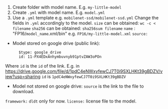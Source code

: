
1. Create folder with model name. E.g. `my-little-model`
2. Create `.yml` with model name. E.g. `model.yml`
3. Use a `.yml` template e.g. `mobilenet-ssd/mobilenet-ssd.yml`
Change the fields in `.yml` accordingly to the model.
`size` can be obtained: `wc -c < filename`
`sha256` can be obtained: `sha256sum filename`
`name` : "FP16/`model_name`.xml/bin" e.g. `FP16/my-little-model.xml`
`source:`
* Model stored on google drive (public link):
```
      $type: google_drive
      id: 11-PX4EDxAnhymbuvnyb91ptvZAW3oPOn
```
Where `id` is the `id` of the link. E.g. in https://drive.google.com/file/d/1pdC4eNWxyfewCJ7T0i9SXLHKt39gBDZV/view?usp=sharing 
`id` is `1pdC4eNWxyfewCJ7T0i9SXLHKt39gBDZV`

* Model not stored on google drive: `source` is the link to the file to download.

`framework:` `dldt` only for now.
`license:` license file to the model.
